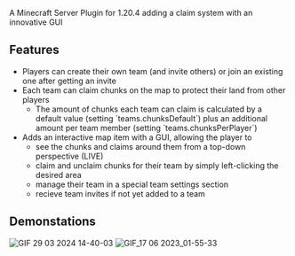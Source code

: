 A Minecraft Server Plugin for 1.20.4 adding a claim system with an innovative GUI

## Features
- Players can create their own team (and invite others) or join an existing one after getting an invite
- Each team can claim chunks on the map to protect their land from other players
  - The amount of chunks each team can claim is calculated by a default value (setting ´teams.chunksDefault´) plus an additional amount per team member (setting ´teams.chunksPerPlayer´)
- Adds an interactive map item with a GUI, allowing the player to
  - see the chunks and claims around them from a top-down perspective (LIVE)
  - claim and unclaim chunks for their team by simply left-clicking the desired area
  - manage their team in a special team settings section
  - recieve team invites if not yet added to a team

## Demonstations
![GIF 29 03 2024 14-40-03](https://github.com/user-attachments/assets/716980a6-71e2-4a04-b79b-cdd2d637fde3)
![GIF_17 06 2023_01-55-33](https://github.com/user-attachments/assets/55a88138-864d-4f67-9d66-24a46c7b42a6)
